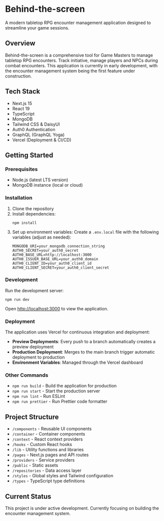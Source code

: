 # Behind-the-screen

A modern tabletop RPG encounter management application designed to streamline your game sessions.

## Overview

Behind-the-screen is a comprehensive tool for Game Masters to manage tabletop RPG encounters. Track initiative, manage players and NPCs during combat encounters. This application is currently in early development, with the encounter management system being the first feature under construction.

## Tech Stack

- Next.js 15
- React 19
- TypeScript
- MongoDB
- Tailwind CSS & DaisyUI
- Auth0 Authentication
- GraphQL (GraphQL Yoga)
- Vercel (Deployment & CI/CD)

## Getting Started

### Prerequisites

- Node.js (latest LTS version)
- MongoDB instance (local or cloud)

### Installation

1. Clone the repository
2. Install dependencies:
   ```
   npm install
   ```
3. Set up environment variables:
   Create a `.env.local` file with the following variables (adjust as needed):
   ```
   MONGODB_URI=your_mongodb_connection_string
   AUTH0_SECRET=your_auth0_secret
   AUTH0_BASE_URL=http://localhost:3000
   AUTH0_ISSUER_BASE_URL=your_auth0_domain
   AUTH0_CLIENT_ID=your_auth0_client_id
   AUTH0_CLIENT_SECRET=your_auth0_client_secret
   ```

### Development

Run the development server:

```
npm run dev
```

Open [http://localhost:3000](http://localhost:3000) to view the application.

### Deployment

The application uses Vercel for continuous integration and deployment:

- **Preview Deployments**: Every push to a branch automatically creates a preview deployment
- **Production Deployment**: Merges to the main branch trigger automatic deployment to production
- **Environment Variables**: Managed through the Vercel dashboard

### Other Commands

- `npm run build` - Build the application for production
- `npm run start` - Start the production server
- `npm run lint` - Run ESLint
- `npm run prettier` - Run Prettier code formatter

## Project Structure

- `/components` - Reusable UI components
- `/container` - Container components
- `/context` - React context providers
- `/hooks` - Custom React hooks
- `/lib` - Utility functions and libraries
- `/pages` - Next.js pages and API routes
- `/providers` - Service providers
- `/public` - Static assets
- `/repositories` - Data access layer
- `/styles` - Global styles and Tailwind configuration
- `/types` - TypeScript type definitions

## Current Status

This project is under active development. Currently focusing on building the encounter management system.
